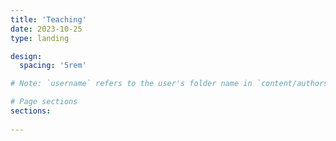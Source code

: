 ```yaml
---
title: 'Teaching'
date: 2023-10-25
type: landing

design:
  spacing: '5rem'

# Note: `username` refers to the user's folder name in `content/authors/`

# Page sections
sections:
  
---
```

